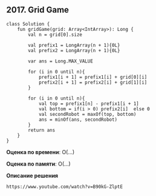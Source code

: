 ## 2017. Grid Game


```
class Solution {
    fun gridGame(grid: Array<IntArray>): Long {
        val n = grid[0].size

        val prefix1 = LongArray(n + 1){0L}
        val prefix2 = LongArray(n + 1){0L}

        var ans = Long.MAX_VALUE

        for (i in 0 until n){
            prefix1[i + 1] = prefix1[i] + grid[0][i]
            prefix2[i + 1] = prefix2[i] + grid[1][i]
        }

        for (i in 0 until n){
            val top = prefix1[n] - prefix1[i + 1]
            val bottom = if(i > 0) prefix2[i]  else 0
            val secondRobot = maxOf(top, bottom)
            ans = minOf(ans, secondRobot)
        }
        return ans
    }
}

```

**Оценка по времени**: О(...)


**Оценка по памяти**: О(...)


**Описание решения**
```
https://www.youtube.com/watch?v=B90kG-ZlptE

```